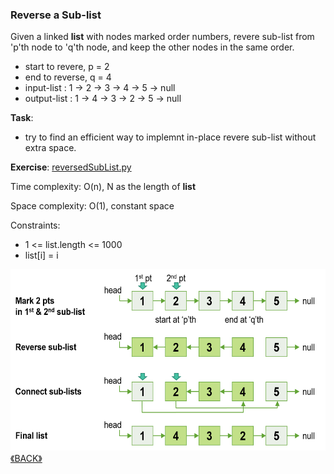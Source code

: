 ### Reverse a Sub-list

Given a linked **list** with nodes marked order numbers, revere sub-list from 'p'th node to 'q'th node, and keep the other nodes in the same order.

- start to revere, p = 2
- end to reverse, q = 4
- input-list : 1 -> 2 -> 3 -> 4 -> 5 -> null
- output-list : 1 -> 4 -> 3 -> 2 -> 5 -> null

**Task**:
- try to find an efficient way to implemnt in-place revere sub-list without extra space.

**Exercise**: [reversedSubList.py](reversedSubList.py)

Time complexity: O(n), N as the length of **list**

Space complexity: O(1), constant space

Constraints:
- 1 <= list.length <= 1000
- list[i] = i

<img src="../images/2022-06-26_002007.png" height="290">
<a class="return" href="../README.md" style="text-align:right;"> 《BACK》 </a>
